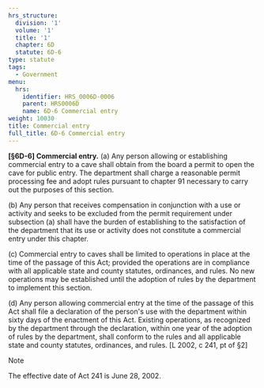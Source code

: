 ```yaml
---
hrs_structure:
  division: '1'
  volume: '1'
  title: '1'
  chapter: 6D
  statute: 6D-6
type: statute
tags:
  - Government
menu:
  hrs:
    identifier: HRS_0006D-0006
    parent: HRS0006D
    name: 6D-6 Commercial entry
weight: 10030
title: Commercial entry
full_title: 6D-6 Commercial entry
---
```

**[§6D-6] Commercial entry.** (a) Any person allowing or establishing commercial entry to a cave shall obtain from the board a permit to open the cave for public entry. The department shall charge a reasonable permit processing fee and adopt rules pursuant to chapter 91 necessary to carry out the purposes of this section.

(b) Any person that receives compensation in conjunction with a use or activity and seeks to be excluded from the permit requirement under subsection (a) shall have the burden of establishing to the satisfaction of the department that its use or activity does not constitute a commercial entry under this chapter.

(c) Commercial entry to caves shall be limited to operations in place at the time of the passage of this Act; provided the operations are in compliance with all applicable state and county statutes, ordinances, and rules. No new operations may be established until the adoption of rules by the department to implement this section.

(d) Any person allowing commercial entry at the time of the passage of this Act shall file a declaration of the person's use with the department within sixty days of the enactment of this Act. Existing operations, as recognized by the department through the declaration, within one year of the adoption of rules by the department, shall conform to the rules and all applicable state and county statutes, ordinances, and rules. [L 2002, c 241, pt of §2]

Note

The effective date of Act 241 is June 28, 2002.